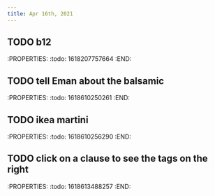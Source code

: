 ```yaml
---
title: Apr 16th, 2021
---
```


## TODO b12
:PROPERTIES:
:todo: 1618207757664
:END:
## TODO tell Eman about the balsamic
:PROPERTIES:
:todo: 1618610250261
:END:
## TODO ikea martini
:PROPERTIES:
:todo: 1618610256290
:END:
## TODO click on a clause to see the tags on the right
:PROPERTIES:
:todo: 1618613488257
:END:
##
